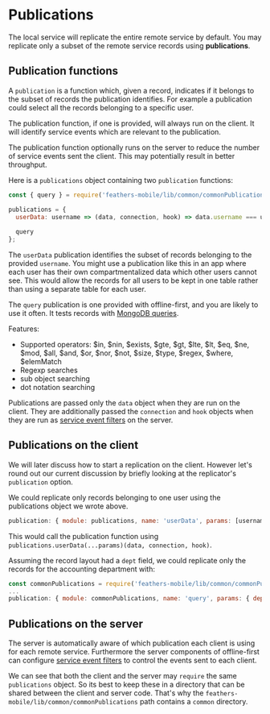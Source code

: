 # Publications

The local service will replicate the entire remote service by default.
You may replicate only a subset of the remote service records using **publications**.

## Publication functions

A `publication` is a function which, given a record,
indicates if it belongs to the subset of records the publication identifies.
For example a publication could select all the records belonging to a specific user.

The publication function, if one is provided, will always run on the client.
It will identify service events which are relevant to the publication.

The publication function optionally runs on the server
to reduce the number of service events sent the client.
This may potentially result in better throughput.

Here is a `publications` object containing two `publication` functions:
```javascript
const { query } = require('feathers-mobile/lib/common/commonPublications');

publications = {
  userData: username => (data, connection, hook) => data.username === username,
  
  query
};
```

The `userData` publication identifies the subset of records belonging to the provided `username`.
You might use a publication like this in an app where each user has their own compartmentalized data
which other users cannot see.
This would allow the records for all users to be kept in one table
rather than using a separate table for each user.

The `query` publication is one provided with offline-first,
and you are likely to use it often.
It tests records with [MongoDB queries](http://docs.mongodb.org/manual/reference/operator/query/).

Features:
* Supported operators: $in, $nin, $exists, $gte, $gt, $lte, $lt, $eq, $ne, $mod, $all, $and, $or,
$nor, $not, $size, $type, $regex, $where, $elemMatch
* Regexp searches
* sub object searching
* dot notation searching

Publications are passed only the `data` object when they are run on the client.
They are additionally passed the `connection` and `hook` objects when they are run as
[service event filters](https://docs.feathersjs.com/api/events.html#event-filtering)
on the server.

## Publications on the client

We will later discuss how to start a replication on the client.
However let's round out our current discussion by briefly looking
at the replicator's `publication` option.

We could replicate only records belonging to one user using the publications object
we wrote above.
```javascript
publication: { module: publications, name: 'userData', params: [username], checkBefore: false }
```

This would call the publication function using
`publications.userData(...params)(data, connection, hook)`.

Assuming the record layout had a `dept` field,
we could replicate only the records for the accounting department with:
```javascript
const commonPublications = require('feathers-mobile/lib/common/commonPublications');
...
publication: { module: commonPublications, name: 'query', params: { dept: 'acct' } }
```

## Publications on the server

The server is automatically aware of which publication each client is using for each remote service.
Furthermore the server components of offline-first can configure
[service event filters](https://docs.feathersjs.com/api/events.html#event-filtering)
to control the events sent to each client.

We can see that both the client and the server may `require` the same `publications` object.
So its best to keep these in a directory that can be shared between the client and server code.
That's why the `feathers-mobile/lib/common/commonPublications` path contains a `common` directory.
